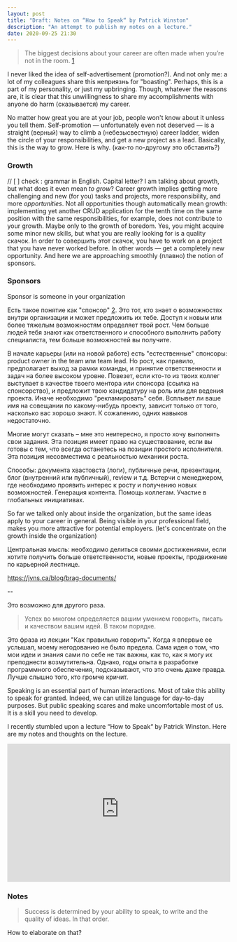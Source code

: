 ```yaml
---
layout: post
title: "Draft: Notes on “How to Speak“ by Patrick Winston"
description: "An attempt to publish my notes on a lecture."
date: 2020-09-25 21:30
---
```


> The biggest decisions about your career are often made when you’re not in the room.  [1]

I never liked the idea of self-advertisement (promotion?). And not only me: a lot of my
colleagues share this неприязнь for "boasting". Perhaps, this is a part of my personality,
or just my upbringing. Though, whatever the reasons are, it is clear that this 
unwillingness to share my accomplishments with anyone do harm (сказывается) my career.

No matter how great you are at your job, people won't know about it unless you tell them.
Self-promotion — unfortunately even not deserved — is a straight (верный) way to climb a 
(небезысвестную) career ladder, widen the circle of your responsibilities, and get a new
project as a lead. Basically, this is the way to grow. Here is why. (как-то по-другому это обставить?)

### Growth

// [ ] check : grammar in English. Capital letter?
I am talking about growth, but what does it even mean *to grow*? Career growth implies
getting more challenging and new (for you) tasks and projects, more responsibility, and
more *opportunities*. Not all opportunities though automatically mean growth: implementing
yet another CRUD application for the tenth time on the same position with the same
responsibilities, for example, does not contribute to your growth. Maybe only to the 
growth of boredom. Yes, you might acquire some minor new skills, but what you are really
looking for is a quality скачок. In order to совершить этот скачок, you have to work
on a project that you have never worked before. In other words — get a completely new
opportunity. And here we are approaching smoothly (плавно) the notion of sponsors.

### Sponsors

Sponsor is someone in your organization 

Есть такое понятие как "спонсор" [2]. Это тот, кто знает о возможностях внутри организации
и может предложить их тебе. Доступ к новым или более тяжелым возможностям определяет 
твой рост. Чем больше людей тебя знают как ответственного и способного выполнить работу
специалиста, тем больше возможностей вы получите.

В начале карьеры (или на новой работе) есть "естественные" спонсоры: product owner in the
team или team lead. Но рост, как правило, предполагает выход за рамки команды, и принятие
ответственности и задач на более высоком уровне. Повезет, если кто-то из твоих коллег
выступает в качестве твоего ментора или спонсора (ссылка на спонсорство), и предложит твою
кандидатуру на роль или для ведения проекта. Иначе необходимо "рекламировать" себя. 
Всплывет ли ваше имя на совещании по какому-нибудь проекту, зависит только от того, 
насколько вас хорошо знают. К сожалению, одних навыков недостаточно.

Многие могут сказать – мне это неитересно, я просто хочу выполнять свои задания. Эта 
позиция имеет право на существование, если вы готовы с тем, что всегда останетесь на 
позиции простого исполнителя. Эта позиция несовместима с реальностью механики роста.

Способы: документа хвастовста (логи), публичные речи, презентации, блог (внутренний или публичный), review и т.д.
Встерчи с менеджером, где необходимо проявить интерес к росту и получению новых возможностей.
Генерация контента.
Помощь коллегам.
Участие в глобальных инициативах.

So far we talked only about inside the organization, but the same ideas apply to your
career in general. Being visible in your professional field, makes you more attractive
for potential employers.
(let's concentrate on the growth inside the organization) 


Центральная мысль: необходимо делиться своими достижениями, если хотите получить больше ответственности, новые проекты, продвижение по карьерной лестнице.

[1]: https://www.forbes.com/sites/daviatemin/2016/04/04/what-theyre-saying-about-you-when-youre-not-in-the-room-and-what-you-can-do-to-influence-it/#4cb99ee771ac
[2]: https://yenkel.dev/posts/how-to-achieve-career-growth-opportunities-skills-sponsors

https://jvns.ca/blog/brag-documents/

--

Это возможно для другого раза.

> Успех во многом определяется вашим умением говорить, писать и качеством вашим идей. В таком порядке.

Это фраза из лекции "Как правильно говорить". Когда я впервые ее услышал, моему негодованию не было предела. Сама идея о том, что мои идеи и знания сами по себе не так важны, как то, как я могу их преподнести возмутительна. Однако, годы опыта в разработке программного обеспечения, подсказывают, что это очень даже правда. Лучше слышно того, кто громче кричит. 

Speaking is an essential part of human interactions. Most of take this ability to 
speak for granted. Indeed, we can utilize language for day-to-day purposes. But public
speaking scares and make uncomfortable most of us. It is a skill you need to develop.

I recently stumbled upon a lecture “How to Speak“ by Patrick Winston. Here are my notes 
and thoughts on the lecture.

<iframe width="510" height="315" src="https://www.youtube-nocookie.com/embed/Unzc731iCUY" frameborder="0" allow="accelerometer; autoplay; clipboard-write; encrypted-media; gyroscope; picture-in-picture" allowfullscreen></iframe>

### Notes

> Success is determined by your ability to speak, to write and the quality of ideas. In that order.

How to elaborate on that?
